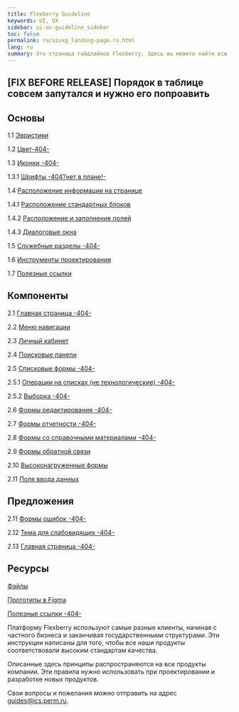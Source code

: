 ```yaml
---
title: Flexberry Guideline
keywords: UI, UX
sidebar: ui-ux-guideline_sidebar
toc: false
permalink: ru/uiuxg_landing-page.ru.html
lang: ru
summary: Это страница гайдлайнов Flexberry. Здесь вы можете найти всю теоретическую и практическую информацию, которая поможет вам понять дизайн-систему нашей платформы.
---
```

## [FIX BEFORE RELEASE] Порядок в таблице совсем запутался и нужно его попроавить

## Основы

1.1 [Эвристики](uiuxg_heuristics.ru.md)

1.2 [Цвет-404-](../../../404.md)

1.3 [Иконки -404-](../../../404.md)

1.3.1 [Шрифты -404?нет в плане!-](../../../404.md)

1.4 [Расположение информации на странице](uiuxg_information_composition.ru.md)

1.4.1 [Расположение стандартных блоков](uiuxg_elements_location.ru.md)

1.4.2 [Расположение и заполнение полей](uiuxg_fields_location_and_fill.ru.md)

1.4.3 [Диалоговые окна](uiuxg_dialog_with_a_system.ru.md)

1.5 [Служебные разделы -404-](../../../404.md)

1.6 [Инструменты проектирования](uiux_prototyping_tools.ru.md)

1.7 [Полезные ссылки](../../../404.md)

## Компоненты

2.1 [Главная страница -404-](../../../404.md)

2.2 [Меню навигации](uiuxg_sitemap.ru.md)

2.3 [Личный кабинет](uiuxg_lk.ru.md)

2.4 [Поисковые панели](uiuxg_search.ru.md)

2.5 [Списковые формы -404-](../../../404.md)

2.5.1 [Операции на списках (не технологические) -404-](../../../404.md)

2.5.2 [Выборка -404-](../../../404.md)

2.6 [Формы редактирования -404-](../../../404.md)

2.7 [Формы отчетности -404-](../../../404.md)

2.8 [Формы со справочными материалами -404-](../../../404.md)

2.9 [Формы обратной связи](uiuxg_feedback_form.ru.md)

2.10 [Высоконагруженные формы](uiuxg_complex_forms.ru.md)

2.11 [Поля ввода данных](uiuxg_input_fields.ru.md)

## Предложения

2.11 [Формы ошибок -404-](../../../404.md)

2.12 [Тема для слабовидящих -404-](../../../404.md)

2.13 [Главная страница -404-](../../../404.md)

## Ресурсы

[Файлы](uiuxg_files.ru.md)

[Прототипы в Figma](../../../404.md)

[Полезные ссылки -404-](../../../404.md)

Платформу Flexberry используют самые разные клиенты, начиная с частного бизнеса и заканчивая государственными структурами. Эти инструкции написаны для того, чтобы все наши продукты соответствовали высоким стандартам качества.

Описанные здесь принципы распространяются на все продукты компании. Эти правила нужно использовать при проектировании и разработке новых продуктов.

Свои вопросы и пожелания можно отправить на адрес guides@ics.perm.ru.
